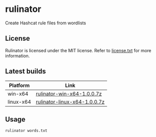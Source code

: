 # rulinator
Create Hashcat rule files from wordlists

## License
Rulinator is licensed under the MIT license. Refer to [license.txt](https://github.com/metacrackorg/metacrack/blob/main/LICENSE) for more information.

## Latest builds 

| Platform | Link |
| --- | --- |
| win-x64 | [rulinator-win-x64-1.0.0.7z](https://github.com/acmesecorg/rulinator/raw/main/Builds/rulinator-win-x64-0.1.0.7z)|
| linux-x64 | [rulinator-linux-x64-1.0.0.7z](https://github.com/acmesecorg/rulinator/raw/main/Builds/rulinator-linux-64-0.1.0.7z)|
  
## Usage

`rulinator words.txt`
